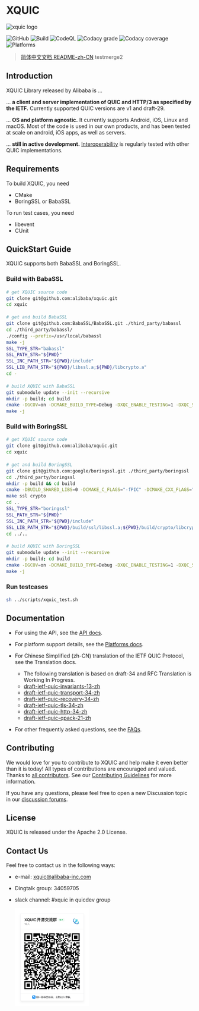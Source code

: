 # XQUIC
<img src="docs/images/xquic_logo.png" alt="xquic logo"/>

![GitHub](https://img.shields.io/github/license/alibaba/xquic)
![Build](https://github.com/alibaba/xquic/actions/workflows/build.yml/badge.svg?branch=main)
![CodeQL](https://github.com/alibaba/xquic/actions/workflows/codeql-analysis.yml/badge.svg?branch=main)
![Codacy grade](https://img.shields.io/codacy/grade/485e758edd98409bb7a51cbb803838c4)
![Codacy coverage](https://img.shields.io/codacy/coverage/485e758edd98409bb7a51cbb803838c4)
![Platforms](https://img.shields.io/badge/platform-Android%20%7C%20iOS%20%7C%20Linux%20%7C%20macOS-blue)

> [简体中文文档 README-zh-CN](./docs/docs-zh/README-zh.md)
testmerge2
## Introduction

XQUIC Library released by Alibaba is …

… **a client and server implementation of QUIC and HTTP/3 as specified by the IETF.** Currently supported QUIC versions are v1 and draft-29.

… **OS and platform agnostic.** It currently supports Android, iOS, Linux and macOS. Most of the code is used in our own products, and has been tested at scale on android, iOS apps, as well as servers.

… **still in active development.** [Interoperability](https://interop.seemann.io/) is regularly tested with other QUIC implementations.

## Requirements

To build XQUIC, you need 
* CMake
* BoringSSL or BabaSSL

To run test cases, you need
* libevent
* CUnit

## QuickStart Guide

XQUIC supports both BabaSSL and BoringSSL.

### Build with BabaSSL

```bash
# get XQUIC source code
git clone git@github.com:alibaba/xquic.git
cd xquic

# get and build BabaSSL
git clone git@github.com:BabaSSL/BabaSSL.git ./third_party/babassl
cd ./third_party/babassl/
./config --prefix=/usr/local/babassl
make -j
SSL_TYPE_STR="babassl"
SSL_PATH_STR="${PWD}"
SSL_INC_PATH_STR="${PWD}/include"
SSL_LIB_PATH_STR="${PWD}/libssl.a;${PWD}/libcrypto.a"
cd -

# build XQUIC with BabaSSL
git submodule update --init --recursive
mkdir -p build; cd build
cmake -DGCOV=on -DCMAKE_BUILD_TYPE=Debug -DXQC_ENABLE_TESTING=1 -DXQC_SUPPORT_SENDMMSG_BUILD=1 -DXQC_ENABLE_EVENT_LOG=1 -DXQC_ENABLE_BBR2=1 -DXQC_DISABLE_RENO=0 -DSSL_TYPE=${SSL_TYPE_STR} -DSSL_PATH=${SSL_PATH_STR} -DSSL_INC_PATH=${SSL_INC_PATH_STR} -DSSL_LIB_PATH=${SSL_LIB_PATH_STR} ..
make -j
```

### Build with BoringSSL

```bash
# get XQUIC source code
git clone git@github.com:alibaba/xquic.git
cd xquic

# get and build BoringSSL
git clone git@github.com:google/boringssl.git ./third_party/boringssl
cd ./third_party/boringssl
mkdir -p build && cd build
cmake -DBUILD_SHARED_LIBS=0 -DCMAKE_C_FLAGS="-fPIC" -DCMAKE_CXX_FLAGS="-fPIC" ..
make ssl crypto
cd ..
SSL_TYPE_STR="boringssl"
SSL_PATH_STR="${PWD}"
SSL_INC_PATH_STR="${PWD}/include"
SSL_LIB_PATH_STR="${PWD}/build/ssl/libssl.a;${PWD}/build/crypto/libcrypto.a"
cd ../..

# build XQUIC with BoringSSL
git submodule update --init --recursive
mkdir -p build; cd build
cmake -DGCOV=on -DCMAKE_BUILD_TYPE=Debug -DXQC_ENABLE_TESTING=1 -DXQC_SUPPORT_SENDMMSG_BUILD=1 -DXQC_ENABLE_EVENT_LOG=1 -DXQC_ENABLE_BBR2=1 -DXQC_DISABLE_RENO=0 -DSSL_TYPE=${SSL_TYPE_STR} -DSSL_PATH=${SSL_PATH_STR} -DSSL_INC_PATH=${SSL_INC_PATH_STR} -DSSL_LIB_PATH=${SSL_LIB_PATH_STR} ..
make -j
```

### Run testcases

```bash
sh ../scripts/xquic_test.sh
```

## Documentation

* For using the API, see the [API docs](./docs/API.md).
* For platform support details, see the [Platforms docs](./docs/Platforms.md).
* For Chinese Simplified (zh-CN) translation of the IETF QUIC Protocol, see the Translation docs.
    - The following translation is based on draft-34 and RFC Translation is Working In Progress.
    - [draft-ietf-quic-invariants-13-zh](./docs/translation/draft-ietf-quic-invariants-13-zh.md)
    - [draft-ietf-quic-transport-34-zh](./docs/translation/draft-ietf-quic-transport-34-zh.md)
    - [draft-ietf-quic-recovery-34-zh](./docs/translation/draft-ietf-quic-recovery-34-zh.md)
    - [draft-ietf-quic-tls-34-zh](./docs/translation/draft-ietf-quic-tls-34-zh.md)
    - [draft-ietf-quic-http-34-zh](./docs/translation/draft-ietf-quic-http-34-zh.md)
    - [draft-ietf-quic-qpack-21-zh](./docs/translation/draft-ietf-quic-qpack-21-zh.md)

* For other frequently asked questions, see the [FAQs](./docs/FAQ.md).

## Contributing

We would love for you to contribute to XQUIC and help make it even better than it is today! All types of contributions are encouraged and valued. Thanks to [all contributors](https://github.com/alibaba/xquic/blob/main/CONTRIBUTING.md#all-contributors). See our [Contributing Guidelines](./CONTRIBUTING.md) for more information.

If you have any questions, please feel free to open a new Discussion topic in our [discussion forums](https://github.com/alibaba/xquic/discussions).

## License

XQUIC is released under the Apache 2.0 License.

## Contact Us

Feel free to contact us in the following ways:

* e-mail: xquic@alibaba-inc.com
* Dingtalk group: 34059705
* slack channel: #xquic in quicdev group

  <img src="docs/images/dingtalk_group.jpg" width=200 alt="dingtalk group"/>
